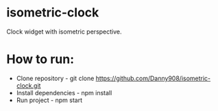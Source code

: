 # isometric-clock
Clock widget with isometric perspective.

# How to run:
  - Clone repository - git clone https://github.com/Danny908/isometric-clock.git
  - Install dependencies - npm install
  - Run project - npm start

